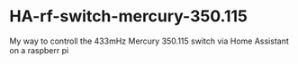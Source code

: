 # HA-rf-switch-mercury-350.115
My way to controll the 433mHz Mercury 350.115 switch via Home Assistant on a raspberr pi
